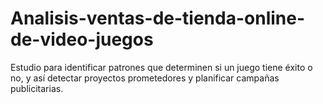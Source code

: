 # Analisis-ventas-de-tienda-online-de-video-juegos
Estudio para identificar patrones que determinen si un juego tiene éxito o no, y así detectar proyectos prometedores y planificar campañas publicitarias.
